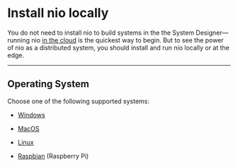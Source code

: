 # Install nio locally

You do not need to install nio to build systems in the the System Designer—running nio [in the cloud](/running-nio/in-the-cloud.md) is the quickest way to begin. But to see the power of nio as a distributed system, you should install and run nio locally or at the edge.

---
## Operating System

Choose one of the following supported systems:

- [Windows](windows.md)<br>

- [MacOS](mac.md)<br>

- [Linux](linux.md)

- [Raspbian](rasp.md) (Raspberry Pi)
